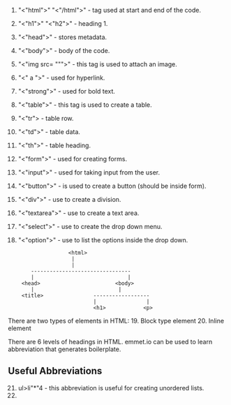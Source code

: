 1. "<"html">" "<"/html">" - tag used at start and end of the code.
2. "<"h1">" "<"h2">" - heading 1.
3. "<"head">" - stores metadata.
4. "<"body">" - body of the code.
5. "<"img src= """>" - this tag is used to attach an image.
6. "<" a ">" - used for hyperlink.
7. "<"strong">" - used for bold text.
8. "<"table">" - this tag is used to create a table.
9. "<"tr"> - table row. 
10. "<"td">" - table data.
11. "<"th">" - table heading.
12. "<"form">" - used for creating forms.
13. "<"input">" - used for taking input from the user.
14. "<"button">" - is used to create a button (should be inside form).
15. "<"div">" - use to create a division.
16. "<"textarea">" - use to create a text area.
17. "<"select">" - use to create the drop down menu.
18. "<"option">" - use to list the options inside the drop down.


			    		<html>
			    		 |
			    		 |
		    --------------------------------
		    |                              |
		 <head>                        <body>
			|							|
		 <title>				------------------
								|                |
						        <h1>            <p>

There are two types of elements in HTML:
19. Block type element 
20. Inline element

There are 6 levels of headings in HTML.
emmet.io can be used to learn abbreviation that generates boilerplate.

## Useful Abbreviations 

21. ul>li"*"4 - this abbreviation is useful for creating unordered lists.
22. 